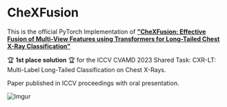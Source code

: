 # CheXFusion

This is the official PyTorch Implementation of [**"CheXFusion: Effective Fusion of Multi-View Features using Transformers for Long-Tailed Chest X-Ray Classification"**](https://arxiv.org/abs/2308.03968)

:trophy: **1st place solution** :trophy: for the ICCV CVAMD 2023 Shared Task: CXR-LT: Multi-Label Long-Tailed Classification on Chest X-Rays.

Paper published in ICCV proceedings with oral presentation.

![Imgur](https://i.imgur.com/wsC9vQP.png)

